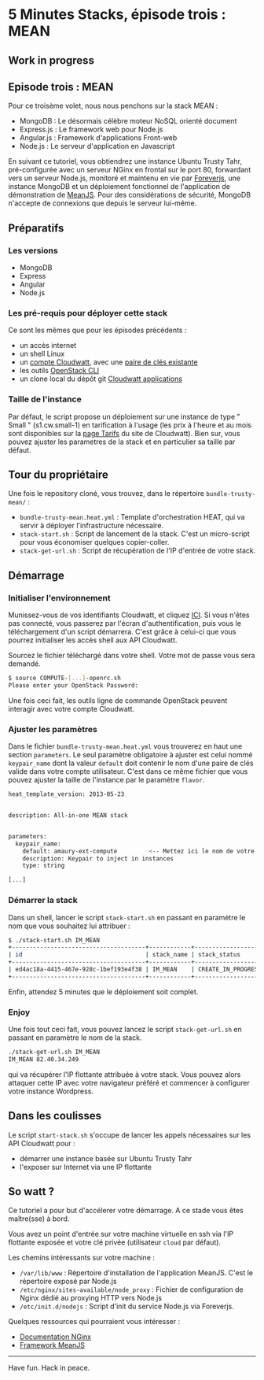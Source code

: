 # 5 Minutes Stacks, épisode trois : MEAN
## Work in progress
## Episode trois : MEAN

Pour ce troisème volet, nous nous penchons sur la stack MEAN :

* MongoDB : Le désormais célèbre moteur NoSQL orienté document
* Express.js : Le framework web pour Node.js
* Angular.js : Framework d'applications Front-web
* Node.js : Le serveur d'application en Javascript

En suivant ce tutoriel, vous obtiendrez une instance Ubuntu Trusty Tahr, pré-configurée avec un serveur NGinx en frontal sur le port 80, forwardant vers un serveur Node.js, monitoré et maintenu en vie par [Foreverjs](https://github.com/foreverjs/forever), une instance MongoDB et un déploiement fonctionnel de l'application de démonstration de [MeanJS](http://meanjs.org/). Pour des considérations de sécurité, MongoDB n'accepte de connexions que depuis le serveur lui-même.

## Préparatifs

### Les versions

* MongoDB
* Express
* Angular 
* Node.js

### Les pré-requis pour déployer cette stack 

Ce sont les mêmes que pour les épisodes précédents :

* un accès internet
* un shell Linux
* un [compte Cloudwatt](https://www.cloudwatt.com/authentification), avec une [paire de clés existante](https://console.cloudwatt.com/project/access_and_security/?tab=access_security_tabs__keypairs_tab)
* les outils [OpenStack CLI](http://docs.openstack.org/cli-reference/content/install_clients.html)
* un clone local du dépôt git [Cloudwatt applications](https://github.com/cloudwatt/applications)

### Taille de l'instance

Par défaut, le script propose un déploiement sur une instance de type " Small " (s1.cw.small-1) en tarification à l'usage (les prix à l'heure et au mois sont disponibles sur la [page Tarifs](https://www.cloudwatt.com/fr/produits/tarifs.html) du site de Cloudwatt). Bien sur, vous pouvez ajuster les parametres de la stack et en particulier sa taille par défaut. 

## Tour du propriétaire

Une fois le repository cloné, vous trouvez, dans le répertoire `bundle-trusty-mean/` :

* `bundle-trusty-mean.heat.yml` : Template d'orchestration HEAT, qui va servir à déployer l'infrastructure nécessaire.
* `stack-start.sh` : Script de lancement de la stack. C'est un micro-script pour vous économiser quelques copier-coller.
* `stack-get-url.sh` : Script de récupération de l'IP d'entrée de votre stack.

## Démarrage

### Initialiser l'environnement

Munissez-vous de vos identifiants Cloudwatt, et cliquez [ICI](https://console.cloudwatt.com/project/access_and_security/api_access/openrc/). Si vous n'êtes pas connecté, vous passerez par l'écran d'authentification, puis vous le téléchargement d'un script démarrera. C'est grâce à celui-ci que vous pourrez initialiser les accès shell aux API Cloudwatt.

Sourcez le fichier téléchargé dans votre shell. Votre mot de passe vous sera demandé. 

~~~ bash
$ source COMPUTE-[...]-openrc.sh
Please enter your OpenStack Password:

~~~

Une fois ceci fait, les outils ligne de commande OpenStack peuvent interagir avec votre compte Cloudwatt.

### Ajuster les paramètres

Dans le fichier `bundle-trusty-mean.heat.yml` vous trouverez en haut une section `parameters`. Le seul paramètre obligatoire à ajuster est celui nommé `keypair_name` dont la valeur `default` doit contenir le nom d'une paire de clés valide dans votre compte utilisateur.
C'est dans ce même fichier que vous pouvez ajuster la taille de l'instance par le paramètre `flavor`.

~~~ bash
heat_template_version: 2013-05-23


description: All-in-one MEAN stack


parameters:
  keypair_name:
    default: amaury-ext-compute         <-- Mettez ici le nom de votre paire de clés
    description: Keypair to inject in instances
    type: string

[...]
~~~ 

### Démarrer la stack

Dans un shell, lancer le script `stack-start.sh` en passant en paramètre le nom que vous souhaitez lui attribuer :

~~~ bash
$ ./stack-start.sh IM_MEAN
+--------------------------------------+------------+--------------------+----------------------+
| id                                   | stack_name | stack_status       | creation_time        |
+--------------------------------------+------------+--------------------+----------------------+
| ed4ac18a-4415-467e-928c-1bef193e4f38 | IM_MEAN    | CREATE_IN_PROGRESS | 2015-04-21T08:29:45Z |
+--------------------------------------+------------+--------------------+----------------------+
~~~ 

Enfin, attendez 5 minutes que le déploiement soit complet.

### Enjoy

Une fois tout ceci fait, vous pouvez lancez le script `stack-get-url.sh` en passant en paramètre le nom de la stack.

~~~ bash
./stack-get-url.sh IM_MEAN
IM_MEAN 82.40.34.249
~~~ 

qui va récupérer l'IP flottante attribuée à votre stack. Vous pouvez alors attaquer cette IP avec votre navigateur préféré et commencer à configurer votre instance Wordpress.

## Dans les coulisses

Le script `start-stack.sh` s'occupe de lancer les appels nécessaires sur les API Cloudwatt pour :

* démarrer une instance basée sur Ubuntu Trusty Tahr
* l'exposer sur Internet via une IP flottante

## So watt ?

Ce tutoriel a pour but d'accélerer votre démarrage. A ce stade vous êtes maître(sse) à bord. 

Vous avez un point d'entrée sur votre machine virtuelle en ssh via l'IP flottante exposée et votre clé privée (utilisateur `cloud` par défaut).

Les chemins intéressants sur votre machine :

- `/var/lib/www` : Répertoire d'installation de l'application MeanJS. C'est le répertoire exposé par Node.js
- `/etc/nginx/sites-available/node_proxy` : Fichier de configuration de Nginx dédié au proxying HTTP vers Node.js
- `/etc/init.d/nodejs` : Script d'init du service Node.js via Foreverjs.

Quelques ressources qui pourraient vous intéresser :

* [Documentation NGinx](http://nginx.org/en/docs/)
* [Framework MeanJS](http://meanjs.org/)


-----
Have fun. Hack in peace.
